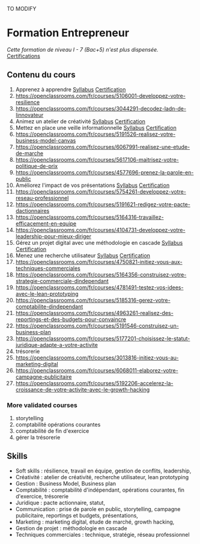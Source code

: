 TO MODIFY

# Formation Entrepreneur
*Cette formation de niveau I - 7 (Bac+5) n'est plus dispensée.*  
[Certifications](https://github.com/s-manguy/diploma/blob/main/ENTREPRENEUR/sandrine-manguy-certifications-Entrepreneur.png)

## Contenu du cours
1. Apprenez à apprendre [Syllabus](https://openclassrooms.com/fr/courses/4312781-apprenez-a-apprendre) [Certification]()  
1. https://openclassrooms.com/fr/courses/5106001-developpez-votre-resilience  
1. https://openclassrooms.com/fr/courses/3044291-decodez-ladn-de-linnovateur  
1. Animez un atelier de créativité [Syllabus](https://openclassrooms.com/fr/courses/4421146-animez-un-atelier-de-creativite) [Certification]()   
1. Mettez en place une veille informationnelle [Syllabus](https://openclassrooms.com/fr/courses/4805776-mettez-en-place-un-systeme-de-veille-informationnelle) [Certification]() 
1. https://openclassrooms.com/fr/courses/5191526-realisez-votre-business-model-canvas  
1. https://openclassrooms.com/fr/courses/6067991-realisez-une-etude-de-marche  
1. https://openclassrooms.com/fr/courses/5617106-maitrisez-votre-politique-de-prix  
1. https://openclassrooms.com/fr/courses/4577696-prenez-la-parole-en-public  
1. Améliorez l'impact de vos présentations [Syllabus](https://openclassrooms.com/fr/courses/3013891-ameliorez-limpact-de-vos-presentations) [Certification]()   
1. https://openclassrooms.com/fr/courses/5754261-developpez-votre-reseau-professionnel  
1. https://openclassrooms.com/fr/courses/5191621-redigez-votre-pacte-dactionnaires  
1. https://openclassrooms.com/fr/courses/5164316-travaillez-efficacement-en-equipe  
1. https://openclassrooms.com/fr/courses/4104731-developpez-votre-leadership-pour-mieux-diriger  
1. Gérez un projet digital avec une méthodologie en cascade [Syllabus](https://openclassrooms.com/fr/courses/4296701-gerez-un-projet-digital-avec-une-methodologie-en-cascade) [Certification]()  
1. Menez une recherche utilisateur [Syllabus](https://openclassrooms.com/fr/courses/5192236-menez-une-recherche-utilisateur) [Certification]()   
1. https://openclassrooms.com/fr/courses/4750821-initiez-vous-aux-techniques-commerciales  
1. https://openclassrooms.com/fr/courses/5164356-construisez-votre-strategie-commerciale-dindependant  
1. https://openclassrooms.com/fr/courses/4781491-testez-vos-idees-avec-le-lean-prototyping  
1. https://openclassrooms.com/fr/courses/5185316-gerez-votre-comptabilite-dindependant  
1. https://openclassrooms.com/fr/courses/4963261-realisez-des-reportings-et-des-budgets-pour-convaincre  
1. https://openclassrooms.com/fr/courses/5191546-construisez-un-business-plan  
1. https://openclassrooms.com/fr/courses/5177201-choisissez-le-statut-juridique-adapte-a-votre-activite  
1. trésorerie 
3. https://openclassrooms.com/fr/courses/3013816-initiez-vous-au-marketing-digital  
4. https://openclassrooms.com/fr/courses/6068011-elaborez-votre-campagne-publicitaire  
5. https://openclassrooms.com/fr/courses/5192206-accelerez-la-croissance-de-votre-activite-avec-le-growth-hacking  

### More validated courses
1. storytelling
2. comptabilité opérations courantes
3. comptabilité de fin d'exercice
4. gérer la trésorerie

## Skills
* Soft skills : résilience, travail en équipe, gestion de conflits, leadership,
* Créativité :  atelier de créativité, recherche utilisateur, lean prototyping
* Gestion : Business Model, Business plan
* Comptabilité : comptabilité d'indépendant, opérations courantes, fin d'exercice, trésorerie
* Juridique : pacte actionnaire, statut, 
* Communication : prise de parole en public, storytelling, campagne publicitaire, reportings et budgets, présentations, 
* Marketing : marketing digital, étude de marché, growth hacking,  
* Gestion de projet : méthodologie en cascade
* Techniques commerciales : technique, stratégie, réseau professionnel
